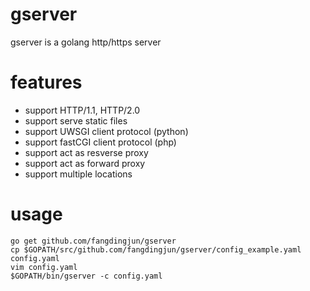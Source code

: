 gserver
=========

gserver is a golang http/https server

features
=======

- support HTTP/1.1, HTTP/2.0
- support serve static files
- support UWSGI client protocol (python)
- support fastCGI client protocol (php)
- support act as resverse proxy
- support act as forward proxy
- support multiple locations

usage
====

    go get github.com/fangdingjun/gserver
    cp $GOPATH/src/github.com/fangdingjun/gserver/config_example.yaml config.yaml
    vim config.yaml
    $GOPATH/bin/gserver -c config.yaml

